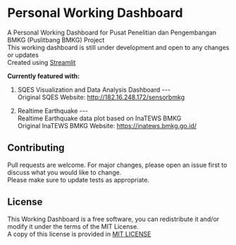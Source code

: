 # Personal Working Dashboard

A Personal Working Dashboard for Pusat Penelitian dan Pengembangan BMKG (Puslitbang BMKG) Project\
This working dashboard is still under development and open to any changes or updates\
Created using [Streamlit](https://streamlit.io/) 

**Currently featured with:**
1. SQES Visualization and Data Analysis Dashboard --- \
    Original SQES Website: <http://182.16.248.172/sensorbmkg>
        
2. Realtime Earthquake --- \
    Realtime Earthquake data plot based on InaTEWS BMKG \
    Original InaTEWS BMKG Website: <https://inatews.bmkg.go.id/>

## Contributing

Pull requests are welcome. For major changes, please open an issue first
to discuss what you would like to change.\
Please make sure to update tests as appropriate.

## License
This Working Dashboard is a free software, you can redistribute it and/or modify it under the terms of the MIT License. \
A copy of this license is provided in [MIT LICENSE](https://github.com/putuhendrawd/Working-Dashboard/blob/main/LICENSE.txt)
